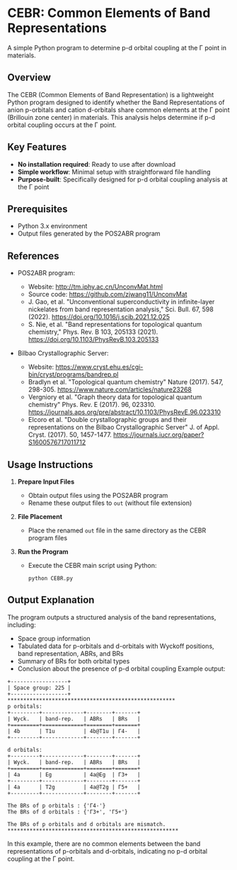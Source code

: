 # CEBR: Common Elements of Band Representations

A simple Python program to determine p-d orbital coupling at the Γ point in materials.

## Overview
The CEBR (Common Elements of Band Representation) is a lightweight Python program designed to identify whether the Band Representations of anion p-orbitals and cation d-orbitals share common elements at the Γ point (Brillouin zone center) in materials. This analysis helps determine if p-d orbital coupling occurs at the Γ point.

## Key Features
- **No installation required**: Ready to use after download
- **Simple workflow**: Minimal setup with straightforward file handling
- **Purpose-built**: Specifically designed for p-d orbital coupling analysis at the Γ point

## Prerequisites
- Python 3.x environment
- Output files generated by the POS2ABR program

## References
- POS2ABR program:
  - Website: http://tm.iphy.ac.cn/UnconvMat.html
  - Source code: https://github.com/zjwang11/UnconvMat
  - J. Gao, et al. "Unconventional superconductivity in infinite-layer nickelates from band representation analysis," Sci. Bull. 67, 598 (2022). https://doi.org/10.1016/j.scib.2021.12.025
  - S. Nie, et al. "Band representations for topological quantum chemistry," Phys. Rev. B 103, 205133 (2021). https://doi.org/10.1103/PhysRevB.103.205133

- Bilbao Crystallographic Server:
  - Website: https://www.cryst.ehu.es/cgi-bin/cryst/programs/bandrep.pl
  - Bradlyn et al. "Topological quantum chemistry" Nature (2017). 547, 298-305. https://www.nature.com/articles/nature23268
  - Vergniory et al. "Graph theory data for topological quantum chemistry" Phys. Rev. E (2017). 96, 023310. https://journals.aps.org/pre/abstract/10.1103/PhysRevE.96.023310
  - Elcoro et al. "Double crystallographic groups and their representations on the Bilbao Crystallographic Server" J. of Appl. Cryst. (2017). 50, 1457-1477. https://journals.iucr.org/paper?S1600576717011712


## Usage Instructions

1. **Prepare Input Files**
   - Obtain output files using the POS2ABR program
   - Rename these output files to `out` (without file extension)

2. **File Placement**
   - Place the renamed `out` file in the same directory as the CEBR program files

3. **Run the Program**
   - Execute the CEBR main script using Python:
     ```
     python CEBR.py
     ```

## Output Explanation
The program outputs a structured analysis of the band representations, including:

- Space group information
- Tabulated data for p-orbitals and d-orbitals with Wyckoff positions, band representation, ABRs, and BRs
- Summary of BRs for both orbital types
- Conclusion about the presence of p-d orbital coupling
Example output:
```
+------------------+
| Space group: 225 |
+------------------+
*****************************************************
p orbitals:
+---------+-------------+--------+-------+
| Wyck.   | band-rep.   | ABRs   | BRs   |
+=========+=============+========+=======+
| 4b      | T1u         | 4b@T1u | Γ4-   |
+---------+-------------+--------+-------+

d orbitals:
+---------+-------------+--------+-------+
| Wyck.   | band-rep.   | ABRs   | BRs   |
+=========+=============+========+=======+
| 4a      | Eg          | 4a@Eg  | Γ3+   |
+---------+-------------+--------+-------+
| 4a      | T2g         | 4a@T2g | Γ5+   |
+---------+-------------+--------+-------+

The BRs of p orbitals : {'Γ4-'}
The BRs of d orbitals : {'Γ3+', 'Γ5+'}

The BRs of p orbitals and d orbitals are mismatch.
******************************************************
```
In this example, there are no common elements between the band representations of p-orbitals and d-orbitals, indicating no p-d orbital coupling at the Γ point.
